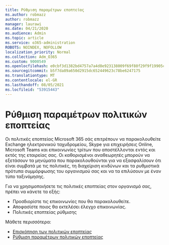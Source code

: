 ```yaml
---
title: Ρύθμιση παραμέτρων εποπτείας
ms.author: robmazz
author: robmazz
manager: laurawi
ms.date: 04/21/2020
ms.audience: Admin
ms.topic: article
ms.service: o365-administration
ROBOTS: NOINDEX, NOFOLLOW
localization_priority: Normal
ms.collection: Adm_O365
ms.custom: 9000549
ms.openlocfilehash: e0cbf3d1382bd4757a7a4d8e923138009f69f80f29f9f19905c88ea37ac1f0cd
ms.sourcegitcommit: b5f7da89a650d2915dc652449623c78be6247175
ms.translationtype: MT
ms.contentlocale: el-GR
ms.lasthandoff: 08/05/2021
ms.locfileid: "53915443"
---
```

# <a name="configure-supervision-policies"></a>Ρύθμιση παραμέτρων πολιτικών εποπτείας

Οι πολιτικές εποπτείας Microsoft 365 σάς επιτρέπουν να παρακολουθείτε Exchange ηλεκτρονικού ταχυδρομείου, Skype για επιχειρήσεις Online, Microsoft Teams και επικοινωνίες τρίτων που αποστέλλονται εντός και εκτός της εταιρείας σας. Οι καθορισμένοι αναθεωρητές μπορούν να εξετάσουν τα μηνύματα που παρακολουθούνται για να εξασφαλίσουν ότι είναι συμβατά με τις πολιτικές, τη διαχείριση κινδύνων και τα ρυθμιστικά πρότυπα συμμόρφωσης του οργανισμού σας και να τα επιλύσουν με έναν τύπο ταξινόμησης.

Για να χρησιμοποιήσετε τις πολιτικές εποπτείας στον οργανισμό σας, πρέπει να κάνετε τα εξής:

- Προσδιορίστε τις επικοινωνίες που θα παρακολουθείτε.
- Αποφασίστε ποιος θα εκτελέσει έλεγχο επικοινωνίας.
- Πολιτικές εποπτείας ρύθμισης

Μάθετε περισσότερα:

- [Επισκόπηση των πολιτικών εποπτείας](https://docs.microsoft.com/microsoft-365/compliance/supervision-policies)
- [Ρύθμιση παραμέτρων πολιτικών εποπτείας](https://docs.microsoft.com/microsoft-365/compliance/configure-supervision-policies)

